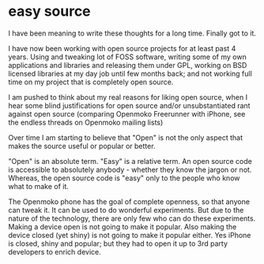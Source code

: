 easy source
===
I have been meaning to write these thoughts for a long time. Finally got to it.  
  
I have now been working with open source projects for at least past 4 years. Using and tweaking lot of FOSS software, writing some of my own applications and libraries and releasing them under GPL, working on BSD licensed libraries at my day job until few months back; and not working full time on my project that is completely open source.  
  
I am pushed to think about my real reasons for liking open source, when I hear some blind justifications for open source and/or unsubstantiated rant against open source (comparing Openmoko Freerunner with iPhone, see the endless threads on Openmoko mailing lists)  
  
Over time I am starting to believe that "Open" is not the only aspect that makes the source useful or popular or better.  
  
"Open" is an absolute term. "Easy" is a relative term. An open source code is accessible to absolutely anybody - whether they know the jargon or not. Whereas, the open source code is "easy" only to the people who know what to make of it.  
  
The Openmoko phone has the goal of complete openness, so that anyone can tweak it. It can be used to do wonderful experiments. But due to the nature of the technology, there are only few who can do these experiments. Making a device open is not going to make it popular. Also making the device closed (yet shiny) is not going to make it popular either. Yes iPhone is closed, shiny and popular; but they had to open it up to 3rd party developers to enrich device.

